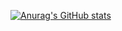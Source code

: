 [![Anurag's GitHub stats](https://github-readme-stats.vercel.app/api?username=Daniel-Martinez-Dacol)](https://github.com/Daniel-Martinez-Dacol/github-readme-stats)
